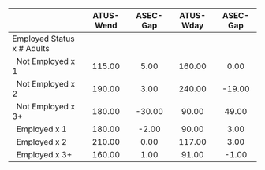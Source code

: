 
|                      |    ATUS-Wend |     ASEC-Gap |    ATUS-Wday |     ASEC-Gap |
| -------------------- | :----------: | :----------: | :----------: | :----------: |
| Employed Status x # Adults |              |              |              |              |
| &nbsp;&nbsp;Not Employed x 1 |       115.00 |         5.00 |       160.00 |         0.00 |
| &nbsp;&nbsp;Not Employed x 2 |       190.00 |         3.00 |       240.00 |       -19.00 |
| &nbsp;&nbsp;Not Employed x 3+ |       180.00 |       -30.00 |        90.00 |        49.00 |
| &nbsp;&nbsp;Employed x 1 |       180.00 |        -2.00 |        90.00 |         3.00 |
| &nbsp;&nbsp;Employed x 2 |       210.00 |         0.00 |       117.00 |         3.00 |
| &nbsp;&nbsp;Employed x 3+ |       160.00 |         1.00 |        91.00 |        -1.00 |

